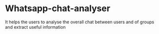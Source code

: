 # Whatsapp-chat-analyser
It helps the users to analyse the overall chat between users and of groups and extract useful information
